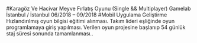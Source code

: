 #Karagöz Ve Hacivar Meyve Fırlatış Oyunu (Single && Multiplayer)
Gamelab İstanbul / İstanbul 06/2018 – 09/2018
#Mobil Uygulama Geliştirme
Hızlandırılmış oyun bilgisi eğitimi alınması. Takım lideri eşliğinde oyun
programlamaya giriş yapılması. Verilen oyun projesine başlanıp 54 günlük
staj süresi sonunda tamamlanması..
